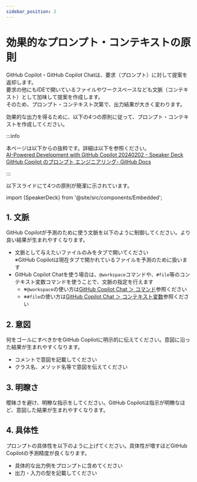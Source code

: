 ```yaml
---
sidebar_position: 2
---
```


# 効果的なプロンプト・コンテキストの原則

GitHub Copilot・GitHub Copilot Chatは、要求（プロンプト）に対して提案を返却します。<br/>
要求の他にもIDEで開いているファイルやワークスペースなども文脈（コンテキスト）として加味して提案を作成します。<br/>
そのため、プロンプト・コンテキスト次第で、出力結果が大きく変わります。<br/>

効果的な出力を得るために、以下の4つの原則に従って、プロンプト・コンテキストを作成してください。

:::info
<!-- textlint-disable ja-technical-writing/sentence-length -->
本ページは以下からの抜粋です。詳細は以下を参照ください。<br/>
[AI-Powered Development with GitHub Copilot 20240202 - Speaker Deck](https://speakerdeck.com/yuhattor/ai-powered-development-with-github-copilot-20240202)<br/>
[GitHub Copilot のプロンプト エンジニアリング- GitHub Docs](https://docs.github.com/ja/copilot/using-github-copilot/prompt-engineering-for-github-copilot)
<!-- textlint-enable ja-technical-writing/sentence-length -->
:::
<br/>

以下スライドにて4つの原則が簡潔に示されています。

import {SpeakerDeck} from '@site/src/components/Embedded';

<!-- https://speakerdeck.com/yuhattor/ai-powered-development-with-github-copilot-20240202 -->
<SpeakerDeck slideId="c183f4601ad7409da0d473f98f93a892"  page={19} />

## 1. 文脈

GitHub Copilotが予測のために使う文脈を以下のように制御してください。より良い結果が生まれやすくなります。

- 文脈として与えたいファイルのみをタブで開いてください<br/>
  ※GitHub Copilotは現在タブで開かれているファイルを予測のために扱います
- GitHub Copilot Chatを使う場合は、`@workspace`コマンドや、`#file`等のコンテキスト変数コマンドを使うことで、文脈の指定を行えます
  - ※`@workspace`の使い方は[GitHub Copilot Chat ＞ コマンド](../08_vscode-extention/02_github-copilot-chat/03_command.md#エージェントコマンド)参照ください<br/>
  - ※`#file`の使い方は[GitHub Copilot Chat ＞ コンテキスト変数](../08_vscode-extention/02_github-copilot-chat/04_context-variable.md)参照ください

## 2. 意図

何をゴールにすべきかをGitHub Copilotに明示的に伝えてください。意図に沿った結果が生まれやすくなります。

- コメントで意図を記載してください
- クラス名、メソッド名等で意図を伝えてください

## 3. 明瞭さ

曖昧さを避け、明瞭な指示をしてください。GitHub Copilotは指示が明瞭なほど、意図した結果が生まれやすくなります。

## 4. 具体性

プロンプトの具体性を以下のように上げてください。具体性が増すほどGitHub Copilotの予測精度が良くなります。

- 具体的な出力例をプロンプトに含めてください
- 出力・入力の型を記載してください
